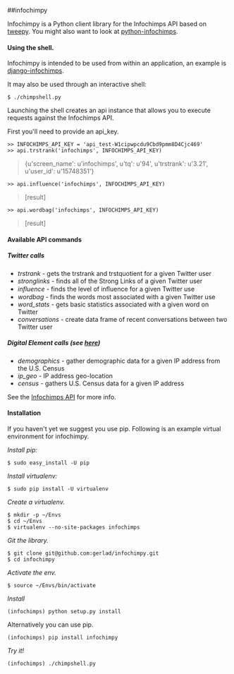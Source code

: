 ##infochimpy

Infochimpy is a Python client library for the Infochimps API based on [tweepy](http://github.com/joshthecoder/tweepy). You might also want to look at [python-infochimps](https://github.com/geometrid/python-infochimps).

#### Using the shell.
Infochimpy is intended to be used from within an application, an example is [django-infochimps](https://github.com/gerlad/django-infochimps).

It may also be used through an interactive shell:

    $ ./chimpshell.py   

Launching the shell creates an api instance that allows you to execute requests against the Infochimps API.

First you'll need to provide an api_key. 

    >> INFOCHIMPS_API_KEY = 'api_test-W1cipwpcdu9Cbd9pmm8D4Cjc469'  
    >> api.trstrank('infochimps', INFOCHIMPS_API_KEY)   

> {u'screen_name': u'infochimps',
>  u'tq': u'94',
>  u'trstrank': u'3.21',
>  u'user_id': u'15748351'}

    >> api.influence('infochimps', INFOCHIMPS_API_KEY)  

> [result]

    >> api.wordbag('infochimps', INFOCHIMPS_API_KEY)    

> [result]

#### Available API commands

##### Twitter calls

* _trstrank_        - gets the trstrank and trstquotient for a given Twitter user
* _stronglinks_     - finds all of the Strong Links of a given Twitter user
* _influence_       - finds the level of inﬂuence for a given Twitter use
* _wordbag_         - finds the words most associated with a given Twitter use
* _word_stats_      - gets basic statistics associated with a given word on Twitter
* _conversations_   - create data frame of recent conversations between two Twitter user

#####  Digital Element calls (see [here](http://api.infochimps.com/describe/web/an/de/))

* _demographics_    - gather demographic data for a given IP address from the U.S. Census
* _ip_geo_          - IP address geo-location
* _census_          - gathers U.S. Census data for a given IP address

See the [Infochimps API](http://api.infochimps.com/) for more info.

#### Installation

If you haven't yet we suggest you use pip. Following is an example virtual environment for infochimpy.

_Install pip:_

    $ sudo easy_install -U pip  

_Install virtualenv:_

    $ sudo pip install -U virtualenv    

_Create a virtualenv._

    $ mkdir -p ~/Envs   
    $ cd ~/Envs 
    $ virtualenv --no-site-packages infochimps  
    
_Git the library._

    $ git clone git@github.com:gerlad/infochimpy.git    
    $ cd infochimpy 

_Activate the env._

    $ source ~/Envs/bin/activate    

_Install_

    (infochimps) python setup.py install

Alternatively you can use pip.
        
    (infochimps) pip install infochimpy
    
_Try it!_

    (infochimps) ./chimpshell.py    

